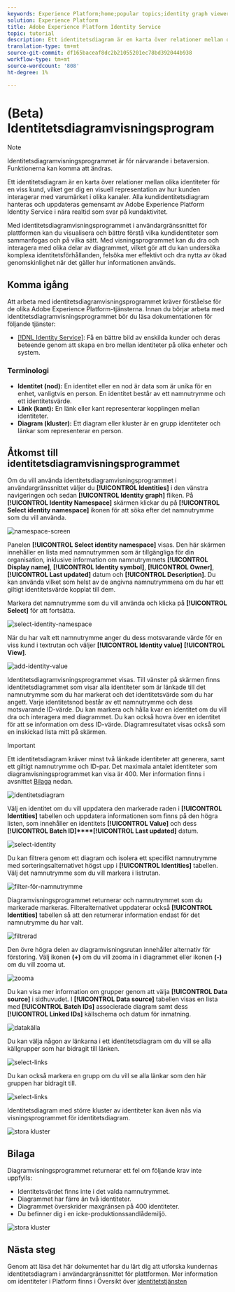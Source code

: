 ```yaml
---
keywords: Experience Platform;home;popular topics;identity graph viewer;Identity graph viewer;graph viewer;Graph viewer;identity namespace;Identity namespace;identity;Identity;Identity service;identity service
solution: Experience Platform
title: Adobe Experience Platform Identity Service
topic: tutorial
description: Ett identitetsdiagram är en karta över relationer mellan olika identiteter för en viss kund, vilket ger dig en visuell representation av hur kunden interagerar med varumärket i olika kanaler.
translation-type: tm+mt
source-git-commit: df165baceaf8dc2b21055201ec78bd392044b938
workflow-type: tm+mt
source-wordcount: '808'
ht-degree: 1%

---
```



# (Beta) Identitetsdiagramvisningsprogram

>[!NOTE]
>
>Identitetsdiagramvisningsprogrammet är för närvarande i betaversion. Funktionerna kan komma att ändras.

Ett identitetsdiagram är en karta över relationer mellan olika identiteter för en viss kund, vilket ger dig en visuell representation av hur kunden interagerar med varumärket i olika kanaler. Alla kundidentitetsdiagram hanteras och uppdateras gemensamt av Adobe Experience Platform Identity Service i nära realtid som svar på kundaktivitet.

Med identitetsdiagramvisningsprogrammet i användargränssnittet för plattformen kan du visualisera och bättre förstå vilka kundidentiteter som sammanfogas och på vilka sätt. Med visningsprogrammet kan du dra och interagera med olika delar av diagrammet, vilket gör att du kan undersöka komplexa identitetsförhållanden, felsöka mer effektivt och dra nytta av ökad genomskinlighet när det gäller hur informationen används.

## Komma igång

Att arbeta med identitetsdiagramvisningsprogrammet kräver förståelse för de olika Adobe Experience Platform-tjänsterna. Innan du börjar arbeta med identitetsdiagramvisningsprogrammet bör du läsa dokumentationen för följande tjänster:

- [[!DNL Identity Service]](../home.md): Få en bättre bild av enskilda kunder och deras beteende genom att skapa en bro mellan identiteter på olika enheter och system.

### Terminologi

- **Identitet (nod):** En identitet eller en nod är data som är unika för en enhet, vanligtvis en person. En identitet består av ett namnutrymme och ett identitetsvärde.
- **Länk (kant):** En länk eller kant representerar kopplingen mellan identiteter.
- **Diagram (kluster):** Ett diagram eller kluster är en grupp identiteter och länkar som representerar en person.

## Åtkomst till identitetsdiagramvisningsprogrammet

Om du vill använda identitetsdiagramvisningsprogrammet i användargränssnittet väljer du **[!UICONTROL Identities]** i den vänstra navigeringen och sedan **[!UICONTROL Identity graph]** fliken. På **[!UICONTROL Identity Namespace]** skärmen klickar du på **[!UICONTROL Select identity namespace]** ikonen för att söka efter det namnutrymme som du vill använda.

![namespace-screen](../images/identity-graph-viewer/identity-namespace.png)

Panelen **[!UICONTROL Select identity namespace]** visas. Den här skärmen innehåller en lista med namnutrymmen som är tillgängliga för din organisation, inklusive information om namnutrymmets **[!UICONTROL Display name]**, **[!UICONTROL Identity symbol]**, **[!UICONTROL Owner]**, **[!UICONTROL Last updated]** datum och **[!UICONTROL Description]**. Du kan använda vilket som helst av de angivna namnutrymmena om du har ett giltigt identitetsvärde kopplat till dem.

Markera det namnutrymme som du vill använda och klicka på **[!UICONTROL Select]** för att fortsätta.

![select-identity-namespace](../images/identity-graph-viewer/select-identity-namespace.png)

När du har valt ett namnutrymme anger du dess motsvarande värde för en viss kund i textrutan och väljer **[!UICONTROL Identity value]** **[!UICONTROL View]**.

![add-identity-value](../images/identity-graph-viewer/identity-value-filled.png)

Identitetsdiagramvisningsprogrammet visas. Till vänster på skärmen finns identitetsdiagrammet som visar alla identiteter som är länkade till det namnutrymme som du har markerat och det identitetsvärde som du har angett. Varje identitetsnod består av ett namnutrymme och dess motsvarande ID-värde. Du kan markera och hålla kvar en identitet om du vill dra och interagera med diagrammet. Du kan också hovra över en identitet för att se information om dess ID-värde. Diagramresultatet visas också som en inskickad lista mitt på skärmen.

>[!IMPORTANT]
>
>Ett identitetsdiagram kräver minst två länkade identiteter att generera, samt ett giltigt namnutrymme och ID-par. Det maximala antalet identiteter som diagramvisningsprogrammet kan visa är 400. Mer information finns i avsnittet [Bilaga](#appendix) nedan.

![identitetsdiagram](../images/identity-graph-viewer/graph-viewer.png)

Välj en identitet om du vill uppdatera den markerade raden i **[!UICONTROL Identities]** tabellen och uppdatera informationen som finns på den högra listen, som innehåller en identitets **[!UICONTROL Value]** och dess **[!UICONTROL Batch ID]****[!UICONTROL Last updated]** datum.

![select-identity](../images/identity-graph-viewer/select-identity.png)

Du kan filtrera genom ett diagram och isolera ett specifikt namnutrymme med sorteringsalternativet högst upp i **[!UICONTROL Identities]** tabellen. Välj det namnutrymme som du vill markera i listrutan.

![filter-för-namnutrymme](../images/identity-graph-viewer/filter-namespace.png)

Diagramvisningsprogrammet returnerar och namnutrymmet som du markerade markeras. Filteralternativet uppdaterar också **[!UICONTROL Identities]** tabellen så att den returnerar information endast för det namnutrymme du har valt.

![filtrerad](../images/identity-graph-viewer/filtered.png)

Den övre högra delen av diagramvisningsrutan innehåller alternativ för förstoring. Välj ikonen **(+)** om du vill zooma in i diagrammet eller ikonen **(-)** om du vill zooma ut.

![zooma](../images/identity-graph-viewer/zoom.png)

Du kan visa mer information om grupper genom att välja **[!UICONTROL Data source]** i sidhuvudet. I **[!UICONTROL Data source]** tabellen visas en lista med **[!UICONTROL Batch IDs]** associerade diagram samt dess **[!UICONTROL Linked IDs]** källschema och datum för inmatning.

![datakälla](../images/identity-graph-viewer/data-source-table.png)

Du kan välja någon av länkarna i ett identitetsdiagram om du vill se alla källgrupper som har bidragit till länken.

![select-links](../images/identity-graph-viewer/select-edge.png)

Du kan också markera en grupp om du vill se alla länkar som den här gruppen har bidragit till.

![select-links](../images/identity-graph-viewer/select-batch.png)

Identitetsdiagram med större kluster av identiteter kan även nås via visningsprogrammet för identitetsdiagram.

![stora kluster](../images/identity-graph-viewer/large-cluster.png)

## Bilaga

Diagramvisningsprogrammet returnerar ett fel om följande krav inte uppfylls:

- Identitetsvärdet finns inte i det valda namnutrymmet.
- Diagrammet har färre än två identiteter.
- Diagrammet överskrider maxgränsen på 400 identiteter.
- Du befinner dig i en icke-produktionssandlådemiljö.

![stora kluster](../images/identity-graph-viewer/error-screen.png)

## Nästa steg

Genom att läsa det här dokumentet har du lärt dig att utforska kundernas identitetsdiagram i användargränssnittet för plattformen. Mer information om identiteter i Platform finns i Översikt över [identitetstjänsten](../home.md)